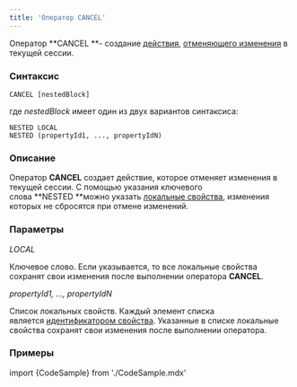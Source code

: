 ```yaml
---
title: 'Оператор CANCEL'
---
```


Оператор **CANCEL **- создание [действия](Действия.md), [отменяющего изменения](Отмена_изменений_CANCEL.md) в текущей сессии.

### Синтаксис

    CANCEL [nestedBlock]

где *nestedBlock* имеет один из двух вариантов синтаксиса:

    NESTED LOCAL
    NESTED (propertyId1, ..., propertyIdN)

### Описание

Оператор **CANCEL** создает действие, которое отменяет изменения в текущей сессии. С помощью указания ключевого слова **NESTED **можно указать [локальные свойства](Первичные_свойства_DATA.md#local), изменения которых не сбросятся при отмене изменений. 

### Параметры

*LOCAL*

Ключевое слово. Если указывается, то все локальные свойства сохранят свои изменения после выполнении оператора **CANCEL**. 

*propertyId1, ..., propertyIdN*

Список локальных свойств. Каждый элемент списка является [идентификатором свойства](Идентификаторы.md#propertyid-broken). Указанные в списке локальные свойства сохранят свои изменения после выполнении оператора.

### Примеры


import {CodeSample} from './CodeSample.mdx'

<CodeSample url="https://ru-documentation.lsfusion.org/sample?file=ActionSample&block=cancel"/>

  
